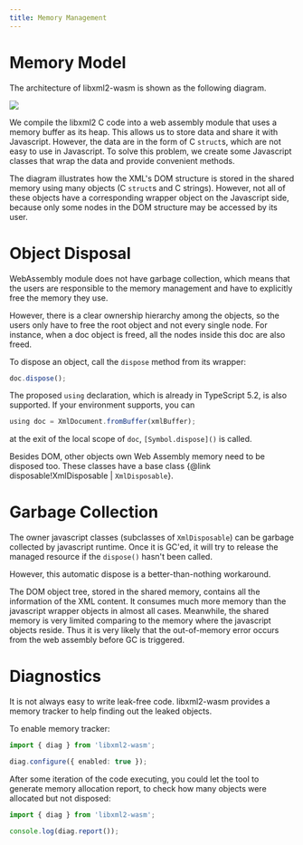 ```yaml
---
title: Memory Management
---
```


# Memory Model
The architecture of libxml2-wasm is shown as the following diagram.

![](mem.svg)

We compile the libxml2 C code into a web assembly module that uses a memory buffer as its heap.
This allows us to store data and share it with Javascript.
However, the data are in the form of C `struct`s,
which are not easy to use in Javascript.
To solve this problem,
we create some Javascript classes that wrap the data and provide convenient methods.

The diagram illustrates how the XML's DOM structure is stored in the shared memory using many objects (C `struct`s and C strings).
However, not all of these objects have a corresponding wrapper object on the Javascript side,
because only some nodes in the DOM structure may be accessed by its user.

# Object Disposal

WebAssembly module does not have garbage collection,
which means that the users are responsible to the memory management and have to explicitly free the memory they use.

However, there is a clear ownership hierarchy among the objects,
so the users only have to free the root object and not every single node.
For instance,
when a doc object is freed,
all the nodes inside this doc are also freed.

To dispose an object, call the `dispose` method from its wrapper:

```js
doc.dispose();
```

The proposed `using` declaration, which is already in TypeScript 5.2, is also supported.
If your environment supports, you can

```typescript
using doc = XmlDocument.fromBuffer(xmlBuffer);
```

at the exit of the local scope of `doc`,
`[Symbol.dispose]()` is called.

Besides DOM, other objects own Web Assembly memory need to be disposed too.
These classes have a base class {@link disposable!XmlDisposable | `XmlDisposable`}.

# Garbage Collection

The owner javascript classes (subclasses of `XmlDisposable`) can be garbage collected by javascript runtime.
Once it is GC'ed, it will try to release the managed resource if the `dispose()` hasn't been called.

However, this automatic dispose is a better-than-nothing workaround.

The DOM object tree, stored in the shared memory, contains all the information of the XML content.
It consumes much more memory than the javascript wrapper objects in almost all cases.
Meanwhile, the shared memory is very limited comparing to the memory where the javascript objects reside.
Thus it is very likely that the out-of-memory error occurs from the web assembly before GC is triggered.

# Diagnostics

It is not always easy to write leak-free code.
libxml2-wasm provides a memory tracker to help finding out the leaked objects.

To enable memory tracker:

```ts
import { diag } from 'libxml2-wasm';

diag.configure({ enabled: true });
```

After some iteration of the code executing,
you could let the tool to generate memory allocation report,
to check how many objects were allocated but not disposed:

```ts
import { diag } from 'libxml2-wasm';

console.log(diag.report());
```
